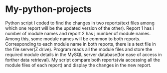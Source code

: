 # My-python-projects
Python script I coded to find the changes in two reports(text files among which one report will be the updated version of the other).
Report 1 has i number of module names and report 2 has j number of module names. Among this, some module names will be common to both reports.
Corresponding to each module name in both reports, there is a text file in the file server(Z drive).
Program reads all the module files and store the required module details in the MySQL server database(for ease of access in forther data retrieval).
My script compare both reports(via accessing all the module files of each report) and display the changes in the new report.
